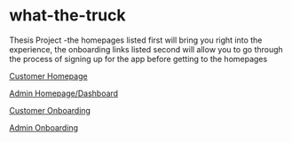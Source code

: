 # what-the-truck
Thesis Project
-the homepages listed first will bring you right into the experience, the onboarding links listed second will allow you to go through the process of signing up for the app before getting to the homepages



[Customer Homepage](https://kellygerds.github.io/what-the-truck/CUSTOMER/index.html)

[Admin Homepage/Dashboard](https://kellygerds.github.io/what-the-truck/ADMIN/dashboard.html)


[Customer Onboarding](https://kellygerds.github.io/what-the-truck/CUSTOMER/sign_in.html)

[Admin Onboarding](https://kellygerds.github.io/what-the-truck/ADMIN/admin_sign_in.html)




